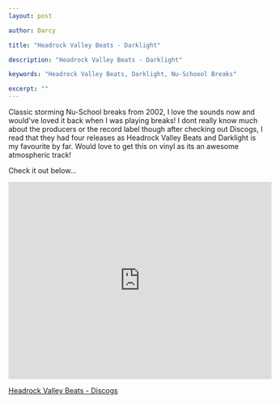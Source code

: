 ```yaml
---
layout: post

author: Darcy

title: "Headrock Valley Beats - Darklight"

description: "Headrock Valley Beats - Darklight"

keywords: "Headrock Valley Beats, Darklight, Nu-Schoool Breaks"

excerpt: ""
---
```


Classic storming Nu-School breaks from 2002, I love the sounds now and would've loved it back when I was playing breaks!
I dont really know much about the producers or the record label though after checking out Discogs, I read that they had four releases as Headrock Valley Beats and Darklight is my favourite by far.
Would love to get this on vinyl as its an awesome atmospheric track!

Check it out below...

<iframe width="520" height="390" src="http://www.youtube.com/embed/IC4SqCKBAlM?rel=0" frameborder="0" allowfullscreen></iframe>

[Headrock Valley Beats - Discogs](http://www.discogs.com/artist/Hedrock+Valley+Beats)
